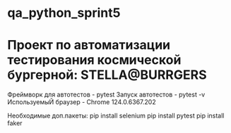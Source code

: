 # qa_python_sprint5
# Проект по автоматизации тестирования космической бургерной: STELLA@BURRGERS

Фреймворк для автотестов - pytest
Запуск автотестов - pytest -v
ИспользуемыЙ браузер - Chrome 124.0.6367.202

Необходимые доп.пакеты:
pip install selenium
pip install pytest
pip install faker